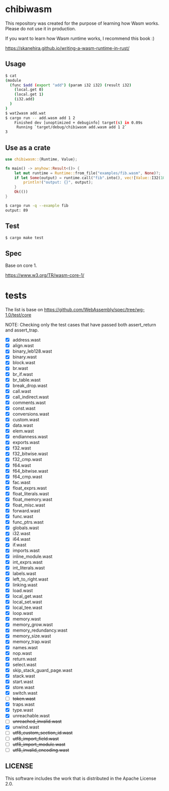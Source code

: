# chibiwasm
This repository was created for the purpose of learning how Wasm works.
Please do not use it in production.

If you want to learn how Wasm runtime works, I recommend this book :)

https://skanehira.github.io/writing-a-wasm-runtime-in-rust/

## Usage
```sh
$ cat
(module
  (func $add (export "add") (param i32 i32) (result i32)
    (local.get 0)
    (local.get 1)
    (i32.add)
  )
)
$ wat2wasm add.wat
$ cargo run -- add.wasm add 1 2
    Finished dev [unoptimized + debuginfo] target(s) in 0.09s
     Running `target/debug/chibiwasm add.wasm add 1 2`
3
```

## Use as a crate

```rust
use chibiwasm::{Runtime, Value};

fn main() -> anyhow::Result<()> {
    let mut runtime = Runtime::from_file("examples/fib.wasm", None)?;
    if let Some(output) = runtime.call("fib".into(), vec![Value::I32(10)])? {
        println!("output: {}", output);
    }
    Ok(())
}
```

```sh
$ cargo run -q --example fib
output: 89
```

## Test
```sh
$ cargo make test
```

## Spec
Base on core 1.

https://www.w3.org/TR/wasm-core-1/

# tests
The list is base on https://github.com/WebAssembly/spec/tree/wg-1.0/test/core

NOTE: Checking only the test cases that have passed both assert_return and assert_trap.

- [x] address.wast
- [x] align.wast
- [x] binary_leb128.wast
- [x] binary.wast
- [x] block.wast
- [x] br.wast
- [x] br_if.wast
- [x] br_table.wast
- [x] break_drop.wast
- [x] call.wast
- [x] call_indirect.wast
- [x] comments.wast
- [x] const.wast
- [x] conversions.wast
- [x] custom.wast
- [x] data.wast
- [x] elem.wast
- [x] endianness.wast
- [x] exports.wast
- [x] f32.wast
- [x] f32_bitwise.wast
- [x] f32_cmp.wast
- [x] f64.wast
- [x] f64_bitwise.wast
- [x] f64_cmp.wast
- [x] fac.wast
- [x] float_exprs.wast
- [x] float_literals.wast
- [x] float_memory.wast
- [x] float_misc.wast
- [x] forward.wast
- [x] func.wast
- [x] func_ptrs.wast
- [x] globals.wast
- [x] i32.wast
- [x] i64.wast
- [x] if.wast
- [x] imports.wast
- [x] inline_module.wast
- [x] int_exprs.wast
- [x] int_literals.wast
- [x] labels.wast
- [x] left_to_right.wast
- [x] linking.wast
- [x] load.wast
- [x] local_get.wast
- [x] local_set.wast
- [x] local_tee.wast
- [x] loop.wast
- [x] memory.wast
- [x] memory_grow.wast
- [x] memory_redundancy.wast
- [x] memory_size.wast
- [x] memory_trap.wast
- [x] names.wast
- [x] nop.wast
- [x] return.wast
- [x] select.wast
- [x] skip_stack_guard_page.wast
- [x] stack.wast
- [x] start.wast
- [x] store.wast
- [x] switch.wast
- [ ] ~~token.wast~~
- [x] traps.wast
- [x] type.wast
- [x] unreachable.wast
- [ ] ~~unreached_invalid.wast~~
- [x] unwind.wast
- [ ] ~~utf8_custom_section_id.wast~~
- [ ] ~~utf8_import_field.wast~~
- [ ] ~~utf8_import_module.wast~~
- [ ] ~~utf8_invalid_encoding.wast~~

## LICENSE
This software includes the work that is distributed in the Apache License 2.0.
